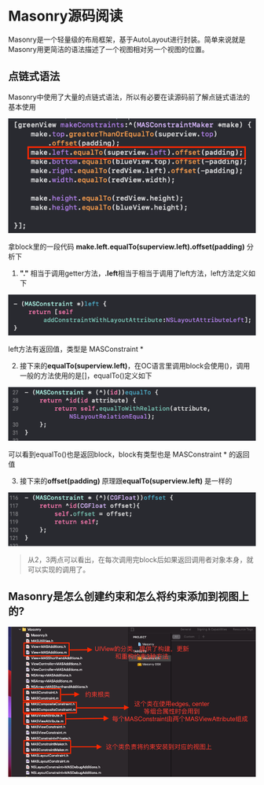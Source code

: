# Masonry源码阅读
Masonry是一个轻量级的布局框架，基于AutoLayout进行封装。简单来说就是Masonry用更简洁的语法描述了一个视图相对另一个视图的位置。


## 点链式语法

Masonry中使用了大量的点链式语法，所以有必要在读源码前了解点链式语法的基本使用

![](images/Masonry/点链式语法片段1.png)

拿block里的一段代码 **make.left.equalTo(superview.left).offset(padding)** 分析下

1. **"."** 相当于调用getter方法，**.left**相当于相当于调用了left方法，left方法定义如下

![](images/Masonry/点链式语法片段2.png)

left方法有返回值，类型是 MASConstraint *

2. 接下来的**equalTo(superview.left)**，在OC语言里调用block会使用()，调用一般的方法使用的是[]，equalTo()定义如下

![](images/Masonry/点链式语法片段3.png)

可以看到equalTo()也是返回block，block有类型也是 MASConstraint * 的返回值

3. 接下来的**offset(padding)** 原理跟**equalTo(superview.left)** 是一样的

![](images/Masonry/点链式语法片段4.png)

> 从2，3两点可以看出，在每次调用完block后如果返回调用者对象本身，就可以实现的调用了。


## Masonry是怎么创建约束和怎么将约束添加到视图上的?

![Masonry文件列表123](images/Masonry/源码文件.png)


